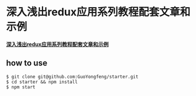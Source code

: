 
# 深入浅出redux应用系列教程配套文章和示例

**[深入浅出redux应用系列教程配套文章和示例](./docs/README.md)**

## how to use

```
$ git clone git@github.com:GuoYongfeng/starter.git
$ cd starter && npm install
$ npm start
```
